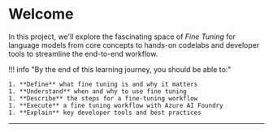 # Welcome

In this project, we'll explore the fascinating space of _Fine Tuning_ for language models from core concepts to hands-on codelabs and developer tools to streamline the end-to-end workflow. 

!!! info "By the end of this learning journey, you should be able to:"

    1. **Define** what fine tuning is and why it matters
    1. **Understand** when and why to use fine tuning
    1. **Describe** the steps for a fine-tuning workflow
    1. **Execute** a fine tuning workflow with Azure AI Foundry
    1. **Explain** key developer tools and best practices

---